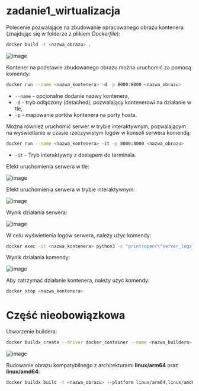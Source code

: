 # zadanie1_wirtualizacja

Polecenie pozwalające na zbudowanie opracowanego obrazu kontenera (znajdując się w folderze z plikiem *Dockerfile*):
```bash
docker build -t <nazwa_obrazu> .
```
![image](https://github.com/user-attachments/assets/cf4a814e-faac-4900-b02e-98bb48a8072c)

Kontener na podstawie zbudowanego obrazu można uruchomić za pomocą komendy:

```bash
docker run --name <nazwa_kontenera> -d -p 8000:8000 <nazwa_obrazu>   
```
- `--name` - opcjonalne dodanie nazwy kontenera,
- `-d` - tryb odłączony (detached), pozwalający kontenerowi na działanie w tle,
- `-p` - mapowanie portów kontenera na porty hosta.

Można również uruchomić serwer w trybie interaktywnym, pozwalającym na wyświetlanie w czasie rzeczywistym logów w konsoli serwera komendą:

```bash
docker run --name <nazwa_kontenera> -it -p 8000:8000 <nazwa_obrazu>
```
- `-it` - Tryb interaktywny z dostępem do terminala.
 
Efekt uruchomienia serwera w tle:

![image](https://github.com/user-attachments/assets/6899f6a2-25dc-44f8-8df2-c43221549892)

Efekt uruchomienia serwera w trybie interaktywnym:

![image](https://github.com/user-attachments/assets/17b1162d-14ec-4c51-94c0-f8c4743ff825)

Wynik działania serwera:

![image](https://github.com/user-attachments/assets/da34cdbe-c606-43ff-b366-d2cdb62a1995)

W celu wyświetlenia logów serwera, należy użyc komendy:
```bash
docker exec -it <nazwa_kontenera> python3 -c "print(open(\"server_logs.txt\", \"r\").read())"
```
Wynik działania komendy:

![image](https://github.com/user-attachments/assets/d5dab321-c74e-4a2c-bc3c-d54f8c6c94bc)

Aby zatrzymać działanie kontenera, należy użyć komendy:
```bash
docker stop <nazwa_kontenera>
```

# Część nieobowiązkowa

Utworzenie buildera:
```bash
docker buildx create --driver docker_container --name <nazwa_buildera> --use --bootstrap 
```

![image](https://github.com/user-attachments/assets/b99bdea1-aa3c-4b35-a27d-173dd1ed65ac)

Budowanie obrazu kompatybilnego z architekturami **linux/arm64** oraz **linux/amd64**:

```bash
docker buildx build -t <nazwa_obrazu> --platform linux/arm64,linux/amd64 .
```




